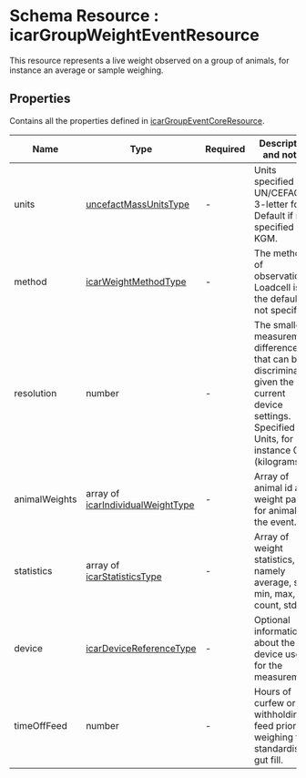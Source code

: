 # Schema Resource : icarGroupWeightEventResource

This resource represents a live weight observed on a group of animals, for instance an average or sample weighing.

## Properties

Contains all the properties defined in [icarGroupEventCoreResource](../resources/icarGroupEventCoreResource.md).

| Name | Type | Required | Description and notes |
| --- | --- | --- | --- |
| units | [uncefactMassUnitsType](../../enums/uncefactMassUnitsType.json) | - | Units specified in UN/CEFACT 3-letter form. Default if not specified is KGM. |
| method | [icarWeightMethodType](../../enums/icarWeightMethodType.json) | - | The method of observation. Loadcell is the default if not specified. |
| resolution | number | - | The smallest measurement difference that can be discriminated given the current device settings. Specified in Units, for instance 0.5 (kilograms). |
| animalWeights | array of [icarIndividualWeightType](../types/icarIndividualWeightType.md) | - | Array of animal id and weight pairs for animals in the event. |
| statistics | array of [icarStatisticsType](../types/icarStatisticsType.md) | - | Array of weight statistics, namely average, sum, min, max, count, stdev. |
| device | [icarDeviceReferenceType](../types/icarDeviceReferenceType.md) | - | Optional information about the device used for the measurement. |
| timeOffFeed | number | - | Hours of curfew or withholding feed prior to weighing to standardise gut fill. |

